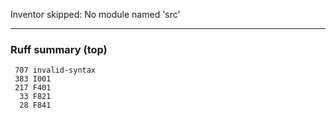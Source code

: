 Inventor skipped: No module named 'src'

---
### Ruff summary (top)
```
 707 invalid-syntax
 383 I001
 217 F401
  33 F821
  28 F841
```